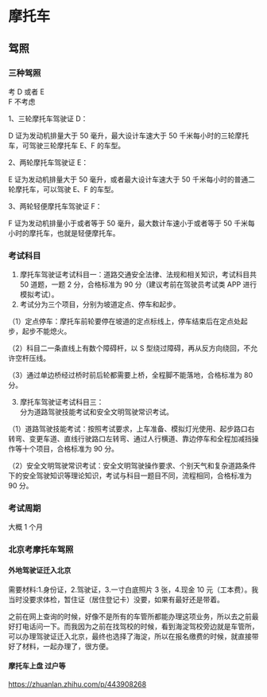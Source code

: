 # 摩托车

## 驾照

### 三种驾照

考 D 或者 E  
F 不考虑

1、三轮摩托车驾驶证 D：

D 证为发动机排量大于 50 毫升，最大设计车速大于 50 千米每小时的三轮摩托车，可驾驶三轮摩托车 E、F 的车型。

2、两轮摩托车驾驶证 E：

E 证为发动机排量大于 50 毫升，或者最大设计车速大于 50 千米每小时的普通二轮摩托车，可以驾驶 E、F 的车型。

3、两轮轻便摩托车驾驶证 F：

F 证为发动机排量小于或者等于 50 毫升，最大数计车速小于或者等于 50 千米每小时的摩托车，也就是轻便摩托车。

### 考试科目

1. 摩托车驾驶证考试科目一：道路交通安全法律、法规和相关知识，考试科目共 50 道题，一题 2 分，合格标准为 90 分（建议考前在驾驶员考试类 APP 进行模拟考试）。
2. 考试分为三个项目，分别为坡道定点、停车和起步。

（1）定点停车：摩托车前轮要停在坡道的定点标线上，停车结束后在定点处起步，起步不能熄火。

（2）科目二一条直线上有数个障碍杆，以 S 型绕过障碍，再从反方向绕回，不允许空杆压线。

（3）通过单边桥经过桥时前后轮都需要上桥，全程脚不能落地，合格标准为 80 分。

3. 摩托车驾驶证考试科目三：  
   分为道路驾驶技能考试和安全文明驾驶常识考试。

（1）道路驾驶技能考试：按照考试要求，上车准备、模拟灯光使用、起步路口右转弯、变更车道、直线行驶路口左转弯、通过人行横道、靠边停车和全程加减挡操作等十个项目，合格标准为 90 分。

（2）安全文明驾驶常识考试：安全文明驾驶操作要求、个别天气和复杂道路条件下的安全驾驶知识等理论知识，考试与科目一题目不同，流程相同，合格标准为 90 分。

### 考试周期

大概 1 个月

### 北京考摩托车驾照

#### 外地驾驶证迁入北京

需要材料:1.身份证，2.驾驶证，3.一寸白底照片 3 张，4.现金 10 元（工本费）。我当时没要求体检，暂住证（居住登记卡）没要，如果有最好还是带着。

之前在网上查询的时候，好像不是所有的车管所都能办理这项业务，所以去之前最好打电话问一下。而我因为之前在找驾校的时候，看到海淀驾校旁边就是车管所，可以办理驾驶证迁入北京，最终也选择了海淀，所以在报名缴费的时候，就直接带好了材料，一起办理了，很方便。

#### 摩托车上盘 过户等


https://zhuanlan.zhihu.com/p/443908268